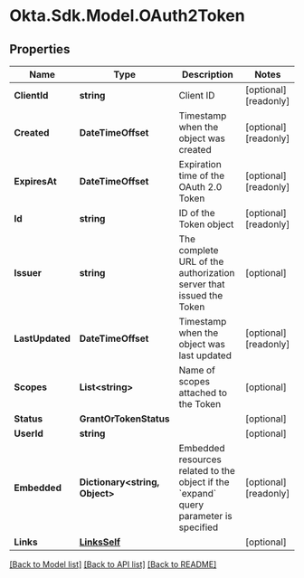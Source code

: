 # Okta.Sdk.Model.OAuth2Token

## Properties

Name | Type | Description | Notes
------------ | ------------- | ------------- | -------------
**ClientId** | **string** | Client ID | [optional] [readonly] 
**Created** | **DateTimeOffset** | Timestamp when the object was created | [optional] [readonly] 
**ExpiresAt** | **DateTimeOffset** | Expiration time of the OAuth 2.0 Token | [optional] [readonly] 
**Id** | **string** | ID of the Token object | [optional] [readonly] 
**Issuer** | **string** | The complete URL of the authorization server that issued the Token | [optional] 
**LastUpdated** | **DateTimeOffset** | Timestamp when the object was last updated | [optional] [readonly] 
**Scopes** | **List&lt;string&gt;** | Name of scopes attached to the Token | [optional] 
**Status** | **GrantOrTokenStatus** |  | [optional] 
**UserId** | **string** |  | [optional] 
**Embedded** | **Dictionary&lt;string, Object&gt;** | Embedded resources related to the object if the &#x60;expand&#x60; query parameter is specified | [optional] [readonly] 
**Links** | [**LinksSelf**](LinksSelf.md) |  | [optional] 

[[Back to Model list]](../README.md#documentation-for-models) [[Back to API list]](../README.md#documentation-for-api-endpoints) [[Back to README]](../README.md)

